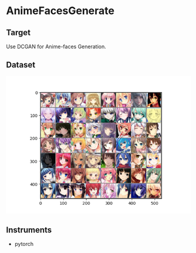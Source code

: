 # AnimeFacesGenerate

## Target
Use DCGAN for Anime-faces Generation.

## Dataset
![image](imgs/DatasetSamples.png)

## Instruments
* pytorch
